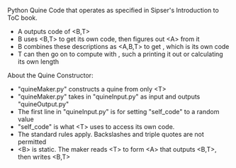 Python Quine Code that operates as specified in Sipser's Introduction to ToC book.
- A outputs code of <B,T>
- B uses <B,T> to get its own code, then figures out \<A> from it
- B combines these descriptions as <A,B,T> to get <SELF>, which is its own code
- T can then go on to compute with <SELF>, such a printing it out or calculating its own length

About the Quine Constructor:
- "quineMaker.py" constructs a quine from only \<T>
- "quineMaker.py" takes in "quineInput.py" as input and outputs "quineOutput.py"
- The first line in "quineInput.py" is for setting "self_code" to a random value
- "self_code" is what \<T> uses to access its own code.
- The standard rules apply. Backslashes and triple quotes are not permitted
- \<B> is static. The maker reads \<T> to form \<A> that outputs <B,T>, then writes <B,T>

